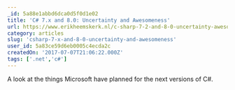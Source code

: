 ```yaml
---
_id: 5a88e1abbd6dca0d5f0d1e02
title: 'C# 7.x and 8.0: Uncertainty and Awesomeness'
url: https://www.erikheemskerk.nl/c-sharp-7-2-and-8-0-uncertainty-awesomeness/
category: articles
slug: 'csharp-7-x-and-8-0-uncertainty-and-awesomeness'
user_id: 5a83ce59d6eb0005c4ecda2c
createdOn: '2017-07-07T21:06:22.000Z'
tags: ['.net','c#']
---
```


A look at the things Microsoft have planned for the next versions of C#.
